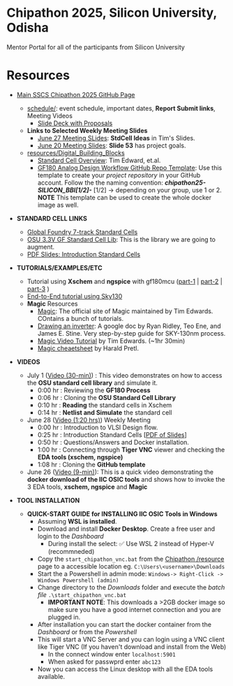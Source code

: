 # Chipathon 2025, Silicon University, Odisha
 
Mentor Portal for all of the participants from Silicon University


# Resources

- [Main SSCS Chipathon 2025 GitHub Page](https://github.com/sscs-ose/sscs-chipathon-2025)
  - [schedule/](https://github.com/sscs-ose/sscs-chipathon-2025/blob/main/schedule): event schedule, important dates, **Report Submit links**, Meeting Videos
    - [Slide Deck with Proposals](https://docs.google.com/presentation/d/1PPs22g3QAaJXZ76OtD4wRJLnIo7fuem2/edit?slide=id.g36e4c9c564b_104_11&pli=1#slide=id.g36e4c9c564b_104_11)
  - **Links to Selected Weekly Meeting Slides**
    - [June 27 Meeting SLides](https://docs.google.com/presentation/d/e/2PACX-1vQwOCDO72NBn09BWiQVFil2mFRwZ__72UmFIUbe2BdGgr498ldONym0g9bURT5FMA/pub?slide=id.g36b4f57c94d_2_37): **StdCell Ideas** in Tim's Slides.
    - [June 20 Meeting Slides](https://docs.google.com/presentation/d/e/2PACX-1vQdbPDtoySuBoXIKmtaYK0QQP0KcUmgab9Mp3-7UxugTcsv5Y2R-2Ct8uTjzvbFuw/pub?slide=id.g36a22847a52_3_0): **Slide 53** has project goals.
  - [resources/Digital_Building_Blocks](https://github.com/sscs-ose/sscs-chipathon-2025/blob/main/resources/Digital_Building_Blocks)
    - [Standard Cell Overview](https://github.com/sscs-ose/sscs-chipathon-2025/blob/main/resources/Digital_Building_Blocks/files/Chipathon_digital_track_overview.pdf): Tim Edward, et.al.
    - [GF180 Analog Design Workflow GitHub Repo Template](https://github.com/Jianxun/iic-osic-tools-project-template): Use this template to create your _project repository_ in your GitHub account. Follow the the naming convention: **_chipathon25-SILICON_BBI[1/2]-<username>_** [1/2] -> depending on your group, use 1 or 2. **NOTE** This template can be used to create the whole docker image as well.

- **STANDARD CELL LINKS**
  - [Global Foundry 7-track Standard Cells](https://github.com/fossi-foundation//globalfoundries-pdk-libs-gf180mcu_fd_sc_mcu7t5v0)
  - [OSU 3.3V GF Standard Cell Lib](https://github.com/stineje/globalfoundries-pdk-libs-gf180mcu_osu_sc): This is the library we are going to augment.
  - [PDF Slides: Introduction Standard Cells](/docs/Standard%20Cell%20Design.pdf)
- **TUTORIALS/EXAMPLES/ETC**
  -  Tutorial using **Xschem** and **ngspice** with gf180mcu ([part-1](https://youtu.be/MdywD87-DVg) | [part-2](https://youtu.be/DLvZSsLAbho) | [part-3](https://youtu.be/nBnR8Nm_B_I) )
  -  [End-to-End tutorial using Sky130](docs/Open-Source%20Analog%20Design%20Flow%20Using%20Efabless%20and%20the%20SkyWater%20130nm%20PDK.pdf)
  - **Magic** Resources
    - [Magic](http://www.opencircuitdesign.com/magic/): The official site of Magic maintained by Tim Edwards. COntains a bunch of tutorials.
    - [Drawing an inverter](https://docs.google.com/document/d/1hSLKsz9xcEJgAMmYYer5cDwvPqas9_JGRUAgEORx1Yw/edit#heading=h.j6gtadx04fb6): A google doc by Ryan Ridley, Teo Ene, and James E. Stine. Very step-by-step guide for SKY-130nm process.
    - [Magic Video Tutorial](https://youtu.be/XvBpqKwzrFY?si=AyL0Wr3V4gb954yx) by Tim Edwards. (~1hr 30min) 
    - [Magic cheaetsheet](https://github.com/iic-jku/osic-multitool/blob/main/magic-cheatsheet/magic_cheatsheet.pdf) by Harald Pretl.
      
- **VIDEOS**
  - July 1 ([Video (30-min)](https://zoom.us/rec/share/gD_Pr28JdMq8DdJxe6bWLcMAMnFSaTuuNu0P7W9OATsU_7tqP0cgvbKwSJzCncpf.2hM4n4cL8CEQeh9i?startTime=1751357089000)) : This video demonstrates on how to access the **OSU standard cell library** and simulate it.
    - 0:00 hr : Reviewing the **GF180 Process**
    - 0:06 hr : Cloning the **OSU Standard Cell Library**
    - 0:10 hr : **Reading** the standard cells in Xschem
    - 0:14 hr : **Netlist and Simulate** the standard cell
  - June 28 ([Video (1:20 hrs)](https://zoom.us/rec/share/xjX9IamReQsPZ1U40AkjokxDDd7zHhl_LZWi4nH8png014gCtHxPwRhp4EJAwLoS.CjTjLz1BgSH1s8gk)) Weekly Meeting
    - 0:00 hr : Introduction to VLSI Design flow.
    - 0:25 hr : Introduction Standard Cells [[PDF of Slides](/docs/Standard%20Cell%20Design.pdf)]
    - 0:50 hr : Questions/Answers and Docker installation.
    - 1:00 hr : Connecting through **Tiger VNC** viewer and checking the **EDA tools (xschem, ngspice)**
    - 1:08 hr : Cloning the **GitHub template**
  - June 26 ([Video (9-min)](https://zoom.us/rec/share/DI3iGQpEiO0sQCuq--XjCDxQMElF9J_zpmhLO5JPsenvdU8ih3zvHZqblLavywYi.eWBLfY78VkDgHfb8)): This is a quick video demonstrating the **docker download of the IIC OSIC tools** and shows how to invoke the 3 EDA tools, **xschem, ngspice** and **Magic**
    
- **TOOL INSTALLATION**
  - **QUICK-START GUIDE for INSTALLING IIC OSIC Tools in Windows** 
    - Assuming **WSL is installed**.
    - Download and install **Docker Desktop**. Create a free user and login to the _Dashboard_
      - During install the select: ✅ Use WSL 2 instead of Hyper-V (recommneded)
    - Copy the `start_chipathon_vnc.bat` from the [Chipathon /resource](https://github.com/sscs-ose/sscs-chipathon-2025/blob/main/resources/IIC-OSIC-TOOLS/start_chipathon_vnc.bat) page to a accessible location eg. `C:\Users\<username>\Downloads`
    - Start the a Powershell in admin mode: `Windows-> Right-Click -> Windows Powershell (admin)`
    - Change directory to the _Downloads_ folder and execute the _batch file_ `.\start_chipathon_vnc.bat`
      - **IMPORTANT NOTE**: This downloads a >2GB docker image so make sure you have a good internet connection and you are plugged in.
    - After installation you can start the docker container from the _Dashboard_ or from the _Powershell_
    - This will start a VNC Server and you can login using a VNC client like Tiger VNC (If you haven't download and install from the Web)
      - In the connect window enter `localhost:5901`
      - When asked for passwprd enter `abc123`
    - Now you can access the Linux desktop with all the EDA tools available. 
